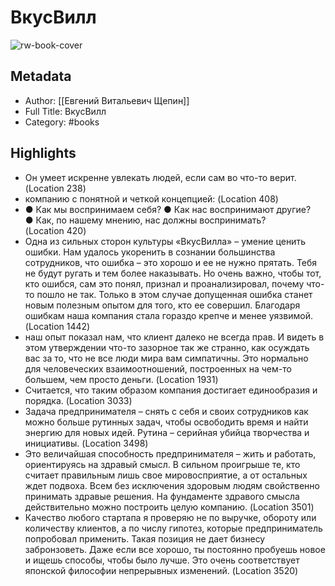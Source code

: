 # ВкусВилл

![rw-book-cover](https://readwise-assets.s3.amazonaws.com/static/images/default-book-icon-9.63dbe834380e.png)

## Metadata
- Author: [[Евгений Витальевич Щепин]]
- Full Title: ВкусВилл
- Category: #books

## Highlights
- Он умеет искренне увлекать людей, если сам во что-то верит. (Location 238)
- компанию с понятной и четкой концепцией: (Location 408)
- ● Как мы воспринимаем себя? ● Как нас воспринимают другие? ● Как, по нашему мнению, нас должны воспринимать? (Location 420)
- Одна из сильных сторон культуры «ВкусВилла» – умение ценить ошибки. Нам удалось укоренить в сознании большинства сотрудников, что ошибка – это хорошо и ее не нужно прятать. Тебя не будут ругать и тем более наказывать. Но очень важно, чтобы тот, кто ошибся, сам это понял, признал и проанализировал, почему что-то пошло не так. Только в этом случае допущенная ошибка станет новым полезным опытом для того, кто ее совершил. Благодаря ошибкам наша компания стала гораздо крепче и менее уязвимой. (Location 1442)
- наш опыт показал нам, что клиент далеко не всегда прав. И видеть в этом утверждении что-то зазорное так же странно, как осуждать вас за то, что не все люди мира вам симпатичны. Это нормально для человеческих взаимоотношений, построенных на чем-то большем, чем просто деньги. (Location 1931)
- Считается, что таким образом компания достигает единообразия и порядка. (Location 3033)
- Задача предпринимателя – снять с себя и своих сотрудников как можно больше рутинных задач, чтобы освободить время и найти энергию для новых идей. Рутина – серийная убийца творчества и инициативы. (Location 3498)
- Это величайшая способность предпринимателя – жить и работать, ориентируясь на здравый смысл. В сильном проигрыше те, кто считает правильным лишь свое мировосприятие, а от остальных ждет подвоха. Всем без исключения здоровым людям свойственно принимать здравые решения. На фундаменте здравого смысла действительно можно построить целую компанию. (Location 3501)
- Качество любого стартапа я проверяю не по выручке, обороту или количеству клиентов, а по числу гипотез, которые предприниматель попробовал применить. Такая позиция не дает бизнесу забронзоветь. Даже если все хорошо, ты постоянно пробуешь новое и ищешь способы, чтобы было лучше. Это очень соответствует японской философии непрерывных изменений. (Location 3520)

